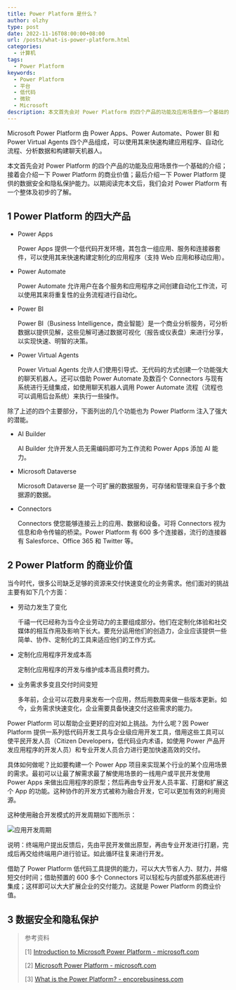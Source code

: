 ```yaml
---
title: Power Platform 是什么？
author: olzhy
type: post
date: 2022-11-16T08:00:00+08:00
url: /posts/what-is-power-platform.html
categories:
  - 计算机
tags:
  - Power Platform
keywords:
  - Power Platform
  - 平台
  - 低代码
  - 微软
  - Microsoft
description: 本文首先会对 Power Platform 的四个产品的功能及应用场景作一个基础的介绍；接着会介绍一下 Power Platform 的商业价值；最后介绍一下 Power Platform 提供的数据安全和隐私保护能力。以期阅读完本文后，我们会对 Power Platform 有一个整体及初步的了解。
---
```


Microsoft Power Platform 由 Power Apps、Power Automate、Power BI 和 Power Virtual Agents 四个产品组成，可以使用其来快速构建应用程序、自动化流程、分析数据和构建聊天机器人。

本文首先会对 Power Platform 的四个产品的功能及应用场景作一个基础的介绍；接着会介绍一下 Power Platform 的商业价值；最后介绍一下 Power Platform 提供的数据安全和隐私保护能力。以期阅读完本文后，我们会对 Power Platform 有一个整体及初步的了解。

## 1 Power Platform 的四大产品

- Power Apps

  Power Apps 提供一个低代码开发环境，其包含一组应用、服务和连接器套件，可以使用其来快速构建定制化的应用程序（支持 Web 应用和移动应用）。

- Power Automate

  Power Automate 允许用户在各个服务和应用程序之间创建自动化工作流，可以使用其来将重复性的业务流程进行自动化。

- Power BI

  Power BI（Business Intelligence，商业智能）是一个商业分析服务，可分析数据以提供见解，这些见解可通过数据可视化（报告或仪表盘）来进行分享，以实现快速、明智的决策。

- Power Virtual Agents

  Power Virtual Agents 允许人们使用引导式、无代码的方式创建一个功能强大的聊天机器人。还可以借助 Power Automate 及数百个 Connectors 与现有系统进行无缝集成，如使用聊天机器人调用 Power Automate 流程（流程也可以调用后台系统）来执行一些操作。

除了上述的四个主要部分，下面列出的几个功能也为 Power Platform 注入了强大的潜能。

- AI Builder

  AI Builder 允许开发人员无需编码即可为工作流和 Power Apps 添加 AI 能力。

- Microsoft Dataverse

  Microsoft Dataverse 是一个可扩展的数据服务，可存储和管理来自于多个数据源的数据。

- Connectors

  Connectors 使您能够连接云上的应用、数据和设备。可将 Connectors 视为信息和命令传输的桥梁。Power Platform 有 600 多个连接器，流行的连接器有 Salesforce、Office 365 和 Twitter 等。

## 2 Power Platform 的商业价值

当今时代，很多公司缺乏足够的资源来交付快速变化的业务需求。他们面对的挑战主要有如下几个方面：

- 劳动力发生了变化

  千禧一代已经称为当今企业劳动力的主要组成部分。他们在定制化体验和社交媒体的相互作用及影响下长大。要充分运用他们的创造力，企业应该提供一些简单、协作、定制化的工具来适应他们的工作方式。

- 定制化应用程序开发成本高

  定制化应用程序的开发与维护成本高且费时费力。

- 业务需求多变且交付时间变短

  多年前，企业可以花数月来发布一个应用，然后用数周来做一些版本更新。如今，业务需求快速变化，企业需要具备快速交付这些需求的能力。

Power Platform 可以帮助企业更好的应对如上挑战。为什么呢？因 Power Platform 提供一系列低代码开发工具与企业级应用开发工具，借用这些工具可以使平民开发人员（Citizen Developers，低代码业内术语，如使用 Power 产品开发应用程序的开发人员）和专业开发人员合力进行更加快速高效的交付。

具体如何做呢？比如要构建一个 Power App 项目来实现某个行业的某个应用场景的需求。最初可以让最了解需求最了解使用场景的一线用户或平民开发使用 Power Apps 来做出应用程序的原型；然后再由专业开发人员丰富、打磨和扩展这个 App 的功能。这种协作的开发方式被称为融合开发，它可以更加有效的利用资源。

这种使用融合开发模式的开发周期如下图所示：

![应用开发周期](https://olzhy.github.io/static/images/uploads/2022/11/app-development-cycle.png#center)

说明：终端用户提出反馈后，先由平民开发做出原型，再由专业开发进行打磨，完成后再交给终端用户进行验证。如此循环往复来进行开发。

借助了 Power Platform 低代码工具提供的能力，可以大大节省人力、财力，并缩短交付时间；借助预置的 600 多个 Connectors 可以轻松与内部或外部系统进行集成；这样即可以大大扩展企业的交付能力。这就是 Power Platform 的商业价值。

## 3 数据安全和隐私保护

> 参考资料
>
> [1] [Introduction to Microsoft Power Platform - microsoft.com](https://learn.microsoft.com/en-us/training/modules/introduction-power-platform/)
>
> [2] [Microsoft Power Platform - microsoft.com](https://powerplatform.microsoft.com/en-us/)
>
> [3] [What is the Power Platform? - encorebusiness.com](https://www.encorebusiness.com/blog/what-is-the-power-platform/)
